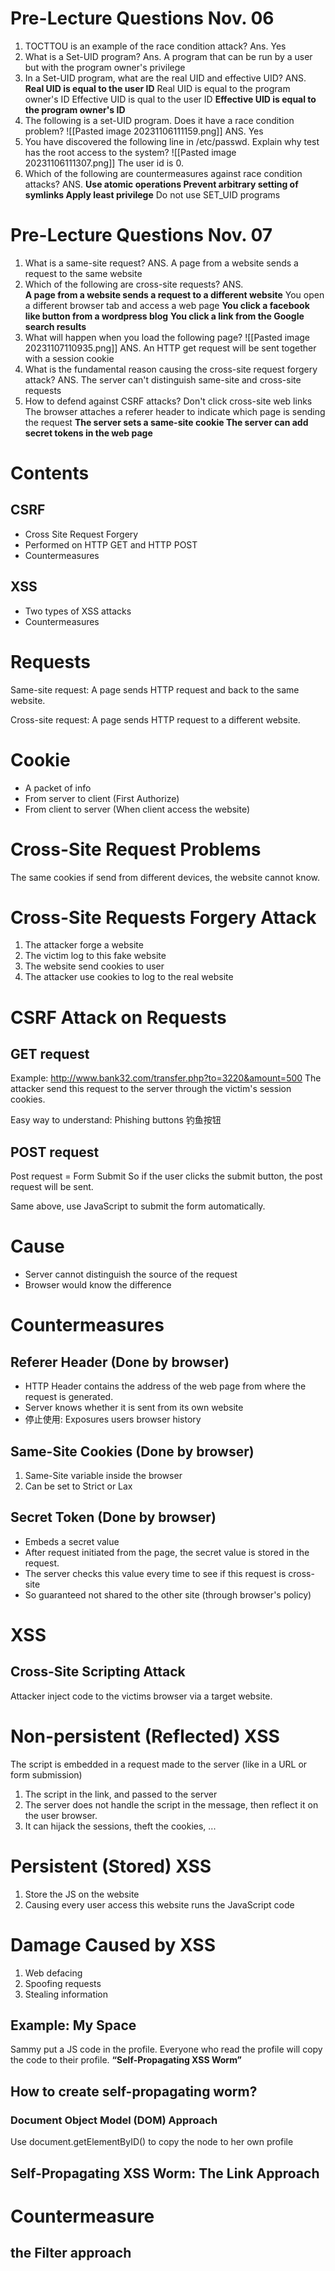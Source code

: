 # Pre-Lecture Questions Nov. 06
1. TOCTTOU is an example of the race condition attack? Ans. Yes
2. What is a Set-UID program? Ans. A program that can be run by a user but with the program owner's privilege
3. In a Set-UID program, what are the real UID and effective UID?
ANS. 
**Real UID is equal to the user ID**
Real UID is equal to the program owner's ID
Effective UID is qual to the user ID
**Effective UID is equal to the program owner's ID**
4. The following is a set-UID program. Does it have a race condition problem? ![[Pasted image 20231106111159.png]] ANS. Yes
5. You have discovered the following line in /etc/passwd. Explain why test has the root access to the system?
![[Pasted image 20231106111307.png]]
The user id is 0. 
6. Which of the following are countermeasures against race condition attacks?
ANS. **Use atomic operations
Prevent arbitrary setting of symlinks
Apply least privilege**
Do not use SET_UID programs

# Pre-Lecture Questions Nov. 07
1. What is a same-site request? ANS. A page from a website sends a request to the same website
2. Which of the following are cross-site requests? ANS.  
**A page from a website sends a request to a different website**
You open a different browser tab and access a web page
**You click a facebook like button from a wordpress blog**
**You click a link from the Google search results**
3. What will happen when you load the following page? ![[Pasted image 20231107110935.png]]
ANS. An HTTP get request will be sent together with a session cookie
4. What is the fundamental reason causing the cross-site request forgery attack? ANS. The server can't distinguish same-site and cross-site requests
5. How to defend against CSRF attacks?
Don't click cross-site web links
The browser attaches a referer header to indicate which page is sending the request
**The server sets a same-site cookie
The server can add secret tokens in the web page**
# Contents
## CSRF 
- Cross Site Request Forgery 
- Performed on HTTP GET and HTTP POST
- Countermeasures
## XSS 
- Two types of XSS attacks
- Countermeasures

# Requests 
Same-site request: 
A page sends HTTP request and back to the same website. 

Cross-site request: 
A page sends HTTP request to a different website. 

# Cookie 
- A packet of info
- From server to client (First Authorize)
- From client to server (When client access the website)
# Cross-Site Request Problems
The same cookies if send from different devices, the website cannot know. 

# Cross-Site Requests Forgery Attack
1. The attacker forge a website
2. The victim log to this fake website
3. The website send cookies to user
4. The attacker use cookies to log to the real website

# CSRF Attack on Requests

## GET request
Example: http://www.bank32.com/transfer.php?to=3220&amount=500
The attacker send this request to the server through the victim's session cookies. 

Easy way to understand: Phishing buttons 钓鱼按钮
## POST request 
Post request = Form Submit
So if the user clicks the submit button, the post request will be sent. 

Same above, use JavaScript to submit the form automatically. 

# Cause

- Server cannot distinguish the source of the request
- Browser would know the difference
# Countermeasures 
## Referer Header (Done by browser)

- HTTP Header contains the address of the web page from where the request is generated. 
- Server knows whether it is sent from its own website
- 停止使用: Exposures users browser history
## Same-Site Cookies (Done by browser)
1. Same-Site variable inside the browser
2. Can be set to Strict or Lax
## Secret Token (Done by browser)
- Embeds a secret value
- After request initiated from the page, the secret value is stored in the request. 
- The server checks this value every time to see if this request is cross-site
- So guaranteed not shared to the other site (through browser's policy)
# XSS 
## Cross-Site Scripting Attack
Attacker inject code to the victims browser via a target website. 
# Non-persistent (Reflected) XSS
The script is embedded in a request made to the server (like in a URL or form submission)
1. The script in the link, and passed to the server
2. The server does not handle the script in the message, then reflect it on the user browser. 
3. It can hijack the sessions, theft the cookies, ...
# Persistent (Stored) XSS

1. Store the JS on the website
2. Causing every user access this website runs the JavaScript code
# Damage Caused by XSS
1. Web defacing
2. Spoofing requests
3. Stealing information

## Example: My Space
Sammy put a JS code in the profile. Everyone who read the profile will copy the code to their profile. **“Self-Propagating XSS Worm”**

## How to create self-propagating worm? 
### Document Object Model (DOM) Approach
Use document.getElementByID() to copy the node to her own profile

## Self-Propagating XSS Worm: The Link Approach


# Countermeasure

## the Filter approach





